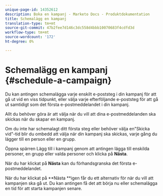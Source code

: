 ```yaml
---
unique-page-id: 14352612
description: Boka en kampanj - Marketo Docs - Produktdokumentation
title: Schemalägg en kampanj
translation-type: tm+mt
source-git-commit: 47b2fee7d146c3dc558d4bbb10070683f4cdfd3d
workflow-type: tm+mt
source-wordcount: '172'
ht-degree: 0%

---
```



# Schemalägg en kampanj {#schedule-a-campaign}

Du kan antingen schemalägga varje enskilt e-poststeg i din kampanj för att gå ut vid en viss tidpunkt, eller välja varje efterföljande e-poststeg för att gå ut samtidigt som det första e-postmeddelandet i din kampanj.

Allt du behöver göra är att välja när du vill att dina e-postmeddelanden ska skickas när du skapar en kampanj.

Om du inte har schemalagt ditt första steg eller behöver välja en&quot;Skicka vid&quot;-tid blir du ombedd att välja när din kampanj ska skickas, varje gång du lägger till en person eller en grupp.

Öppna spärren Lägg till i kampanj genom att antingen lägga till enskilda personer, en grupp eller valda personer och klicka på **Nästa**.

När du har klickat på **Nästa** kan du förhandsgranska det första e-postmeddelandet.

När du har klickat på **Nästa **igen får du ett alternativ för när du vill att kampanjen ska gå ut. Du kan antingen få det att börja nu eller schemalägga en tid för att starta kampanjen senare.
